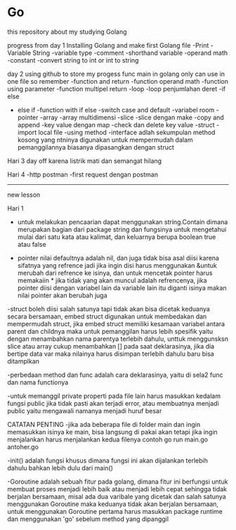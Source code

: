 # Go
this repository about my studying Golang

progress from day 1
Installing Golang and make first Golang file
 -Print
 -Variable String
 -variable type
 -comment
 -shorthand variable
 -operand math
 -constant
 -convert string to int or int to string
 
 day 2
using github to store my progess
func main in golang only can use in one file so remember
 -function and return
 -function operand math
 -function using parameter
 -function multipel return
 -loop
 -loop penjumlahan deret
 -if else
- else if
 -function with if else
 -switch case and default
 -variabel room
 -pointer
 -array 
 -array multidimensi
 -slice 
-slice dengan make
 -copy and append
 -key value dengan map
 -check dan delete key  value
 -struct
 -import local file
 -using method
 -interface adlah sekumpulan method kosong yang ntninya digunakan untuk mempermudah dalam pemanggilannya biasanya dipasangkan dengan struct

Hari 3
day off karena listrik mati dan semangat hilang

Hari 4
 -http postman
 -first request dengan postman

-----------------------------------------------
new lesson

Hari 1
- untuk melakukan pencaarian dapat menggunakan string.Contain dimana merupakan bagian dari package string dan fungsinya untuk mengetahui mulai dari satu kata atau kalimat, dan keluarnya berupa boolean true atau false

- pointer nilai defaultnya adalah nil, dan juga tidak bisa asal diisi karena sifatnya yang refrence jadi jika ingin disi harus menggunakan &untuk merubah dari refrence ke isinya, dan untuk mencetak pointer harus memakaiin * jika tidak yang akan muncul adalah refrencenya, jika pointer diisi dengan variabel lain da variable lain itu diganti isinya makan nilai pointer akan berubah juga

-struct boleh diisi salah satunya tapi tidak akan bisa dicetak keduanya secara bersamaan, embed struct digunakan untuk membedakan dan mempermudah struct, jika embed struct memiliki kesamaan variabel antara parent dan childnya maka untuk pemanggilan harus lebih spesifik yaitu dengan menambahkan nama parentya terlebih dahulu, unttuk menggunsksn slice atau array cukup menambahkan [] pada saat deklarasinya, jika dia bertipe data var maka nilainya harus disimpan terlebih dahulu baru bisa ditamplkan

-perbedaan method dan func adalah cara deklarasinya, yaitu di sela2 func dan nama functionya

-untuk memanggil private properti pada file lain harus masukkan kedalam fungsi public jika tidak pasti akan terjadi error, atau membuatnya menjadi public yaitu mengawali namanya menjadi huruf besar

CATATAN PENTING
-jika ada beberapa file di folder main dan ingin memasukkan isinya ke main, bisa langsung di pakai akan tetapi jika ingin menjalankan harus menjalankan kedua filenya contoh go run main.go antoher.go

-init() adalah fungsi khusus dimana fungsi ini akan dijalankan terlebih dahulu bahkan lebih dulu dari main()

-Goroutine adalah sebuah fitur pada golang, dimana fitur ini berfungsi untuk membuat proses menjadi lebih baik atau menjadi lebih cepat sehingga tidak berjalan bersamaan, misal ada dua varibale yang dicetak dan salah satunya menggunakan Goroutine maka keduanya tidak akan berjalan bersamaan, untuk menggunakan Goroutine pertama harus masukkan package runtime dan menggunakan 'go' sebelum method yang dipanggil

